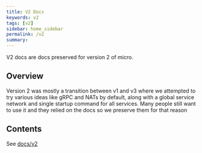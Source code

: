 ```yaml
---
title: V2 Docs
keywords: v2
tags: [v2]
sidebar: home_sidebar
permalink: /v2
summary:
---
```


V2 docs are docs preserved for version 2 of micro.

## Overview

Version 2 was mostly a transition between v1 and v3 where we attempted to try various ideas like gRPC and NATs by default, 
along with a global service network and single startup command for all services. Many people still want to use it and 
they relied on the docs so we preserve them for that reason

## Contents

See [docs/v2](https://github.com/tickoalcantara12/micro/tree/master/docs/v2)
